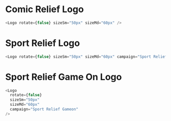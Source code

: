 # Comic Relief Logo

```js
<Logo rotate={false} sizeSm="50px" sizeMd="60px" />
```

# Sport Relief Logo

```js
<Logo rotate={false} sizeSm="50px" sizeMd="60px" campaign="Sport Relief" />
```

# Sport Relief Game On Logo

```js
<Logo
  rotate={false}
  sizeSm="50px"
  sizeMd="60px"
  campaign="Sport Relief Gameon"
/>
```

